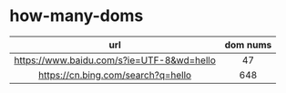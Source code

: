 # how-many-doms

url | dom nums
:-: | :-:
https://www.baidu.com/s?ie=UTF-8&wd=hello | 47
https://cn.bing.com/search?q=hello | 648
